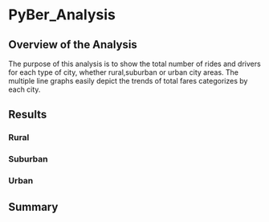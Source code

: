 # PyBer_Analysis
## Overview of the Analysis
The purpose of this analysis is to show the total number of rides and drivers for each type of city, whether rural,suburban or urban city areas. The multiple line graphs easily depict the trends of total fares categorizes by each city.
## Results
### Rural
### Suburban
### Urban
## Summary
